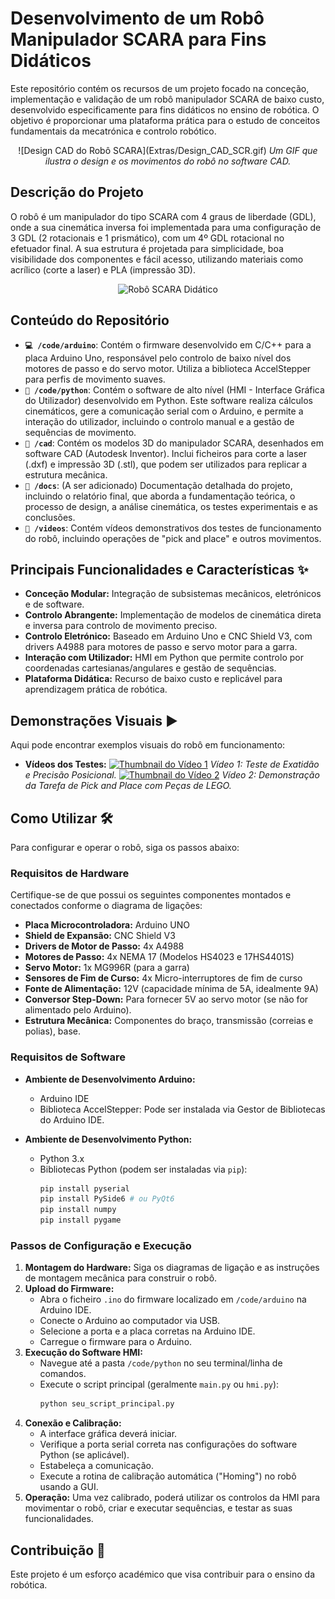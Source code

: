 # Desenvolvimento de um Robô Manipulador SCARA para Fins Didáticos

Este repositório contém os recursos de um projeto focado na conceção, implementação e validação de um robô manipulador SCARA de baixo custo, desenvolvido especificamente para fins didáticos no ensino de robótica. O objetivo é proporcionar uma plataforma prática para o estudo de conceitos fundamentais da mecatrónica e controlo robótico.

  <div align="center">
      ![Design CAD do Robô SCARA](Extras/Design_CAD_SCR.gif)
      <em>Um GIF que ilustra o design e os movimentos do robô no software CAD.</em>
  </div>

## Descrição do Projeto

O robô é um manipulador do tipo SCARA com 4 graus de liberdade (GDL), onde a sua cinemática inversa foi implementada para uma configuração de 3 GDL (2 rotacionais e 1 prismático), com um 4º GDL rotacional no efetuador final. A sua estrutura é projetada para simplicidade, boa visibilidade dos componentes e fácil acesso, utilizando materiais como acrílico (corte a laser) e PLA (impressão 3D).

<div align="center">
  <img src="Extras/Robo_scara_didático.jpeg" alt="Robô SCARA Didático" width="400">
</div>


## Conteúdo do Repositório

* **`💻 /code/arduino`**: Contém o firmware desenvolvido em C/C++ para a placa Arduino Uno, responsável pelo controlo de baixo nível dos motores de passo e do servo motor. Utiliza a biblioteca AccelStepper para perfis de movimento suaves.
* **`🐍 /code/python`**: Contém o software de alto nível (HMI - Interface Gráfica do Utilizador) desenvolvido em Python. Este software realiza cálculos cinemáticos, gere a comunicação serial com o Arduino, e permite a interação do utilizador, incluindo o controlo manual e a gestão de sequências de movimento.
* **`📐 /cad`**: Contém os modelos 3D do manipulador SCARA, desenhados em software CAD (Autodesk Inventor). Inclui ficheiros para corte a laser (.dxf) e impressão 3D (.stl), que podem ser utilizados para replicar a estrutura mecânica.
* **`📄 /docs`**: (A ser adicionado) Documentação detalhada do projeto, incluindo o relatório final, que aborda a fundamentação teórica, o processo de design, a análise cinemática, os testes experimentais e as conclusões.
* **`🎥 /videos`**: Contém vídeos demonstrativos dos testes de funcionamento do robô, incluindo operações de "pick and place" e outros movimentos.

## Principais Funcionalidades e Características ✨

* **Conceção Modular:** Integração de subsistemas mecânicos, eletrónicos e de software.
* **Controlo Abrangente:** Implementação de modelos de cinemática direta e inversa para controlo de movimento preciso.
* **Controlo Eletrónico:** Baseado em Arduino Uno e CNC Shield V3, com drivers A4988 para motores de passo e servo motor para a garra.
* **Interação com Utilizador:** HMI em Python que permite controlo por coordenadas cartesianas/angulares e gestão de sequências.
* **Plataforma Didática:** Recurso de baixo custo e replicável para aprendizagem prática de robótica.

## Demonstrações Visuais ▶️

Aqui pode encontrar exemplos visuais do robô em funcionamento:

    
* **Vídeos dos Testes:**
    [![Thumbnail do Vídeo 1](videos/thumbnail_video1.jpg)](https://www.youtube.com/watch?v=VIDEO_ID_1)
    _Vídeo 1: Teste de Exatidão e Precisão Posicional._
    [![Thumbnail do Vídeo 2](videos/thumbnail_video2.jpg)](https://www.youtube.com/watch?v=VIDEO_ID_2)
    _Vídeo 2: Demonstração da Tarefa de Pick and Place com Peças de LEGO._

## Como Utilizar 🛠️

Para configurar e operar o robô, siga os passos abaixo:

### Requisitos de Hardware

Certifique-se de que possui os seguintes componentes montados e conectados conforme o diagrama de ligações:

* **Placa Microcontroladora:** Arduino UNO
* **Shield de Expansão:** CNC Shield V3
* **Drivers de Motor de Passo:** 4x A4988
* **Motores de Passo:** 4x NEMA 17 (Modelos HS4023 e 17HS4401S)
* **Servo Motor:** 1x MG996R (para a garra)
* **Sensores de Fim de Curso:** 4x Micro-interruptores de fim de curso
* **Fonte de Alimentação:** 12V (capacidade mínima de 5A, idealmente 9A)
* **Conversor Step-Down:** Para fornecer 5V ao servo motor (se não for alimentado pelo Arduino).
* **Estrutura Mecânica:** Componentes do braço, transmissão (correias e polias), base.

### Requisitos de Software

* **Ambiente de Desenvolvimento Arduino:**
    * Arduino IDE
    * Biblioteca AccelStepper: Pode ser instalada via Gestor de Bibliotecas do Arduino IDE.

* **Ambiente de Desenvolvimento Python:**
    * Python 3.x
    * Bibliotecas Python (podem ser instaladas via `pip`):
        ```bash
        pip install pyserial
        pip install PySide6 # ou PyQt6
        pip install numpy
        pip install pygame
        ```

### Passos de Configuração e Execução

1.  **Montagem do Hardware:** Siga os diagramas de ligação e as instruções de montagem mecânica para construir o robô.
2.  **Upload do Firmware:**
    * Abra o ficheiro `.ino` do firmware localizado em `/code/arduino` na Arduino IDE.
    * Conecte o Arduino ao computador via USB.
    * Selecione a porta e a placa corretas na Arduino IDE.
    * Carregue o firmware para o Arduino.
3.  **Execução do Software HMI:**
    * Navegue até a pasta `/code/python` no seu terminal/linha de comandos.
    * Execute o script principal (geralmente `main.py` ou `hmi.py`):
        ```bash
        python seu_script_principal.py
        ```
4.  **Conexão e Calibração:**
    * A interface gráfica deverá iniciar.
    * Verifique a porta serial correta nas configurações do software Python (se aplicável).
    * Estabeleça a comunicação.
    * Execute a rotina de calibração automática ("Homing") no robô usando a GUI.
5.  **Operação:** Uma vez calibrado, poderá utilizar os controlos da HMI para movimentar o robô, criar e executar sequências, e testar as suas funcionalidades.

## Contribuição 🤝

Este projeto é um esforço académico que visa contribuir para o ensino da robótica. 

